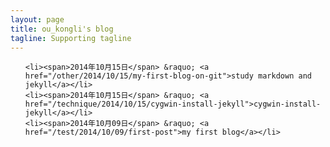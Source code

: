 ```yaml
---
layout: page
title: ou_kongli's blog
tagline: Supporting tagline
---
```



<ul class="posts">

    <li><span>2014年10月15日</span> &raquo; <a href="/other/2014/10/15/my-first-blog-on-git">study markdown and jekyll</a></li>
    <li><span>2014年10月15日</span> &raquo; <a href="/technique/2014/10/15/cygwin-install-jekyll">cygwin-install-jekyll</a></li>
    <li><span>2014年10月09日</span> &raquo; <a href="/test/2014/10/09/first-post">my first blog</a></li>

</ul>